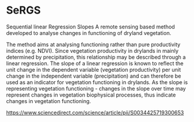 # SeRGS
Sequential linear Regression Slopes
A remote sensing based method developed to analyse changes in functioning of dryland vegetation.

The method aims at analysing functioning rather than pure productivity indices (e.g. NDVI). 
Since vegetation productivity in drylands in mainly determined by precipitation, this relationship may be described through a linear regression. The slope of a linear regression is known to reflect the unit change in the dependent variable (vegetation productivity) per unit change in the independent variable (precipitation) and can therefore be used as an indicator for vegetation functioning in drylands. 
As the slope is representing vegetation functioning - changes in the slope over time may represent changes in vegetation biophysical processes, thus indicate changes in vegetation functioning.

https://www.sciencedirect.com/science/article/pii/S0034425719300653
